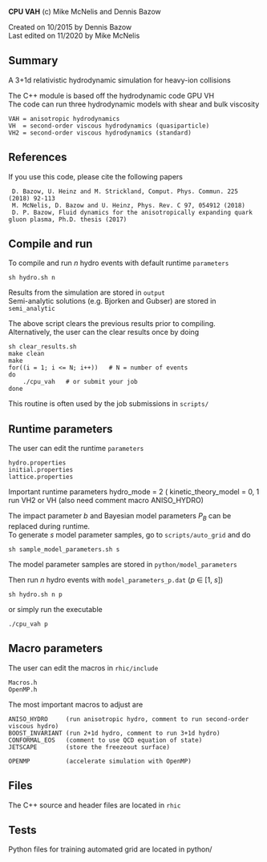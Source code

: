 **CPU VAH** (c) Mike McNelis and Dennis Bazow

Created on 10/2015 by Dennis Bazow\
Last edited on 11/2020 by Mike McNelis

## Summary
A 3+1d relativistic hydrodynamic simulation for heavy-ion collisions

The C++ module is based off the hydrodynamic code GPU VH\
The code can run three hydrodynamic models with shear and bulk viscosity

    VAH = anisotropic hydrodynamics
    VH  = second-order viscous hydrodynamics (quasiparticle)
    VH2 = second-order viscous hydrodynamics (standard)


## References

If you use this code, please cite the following papers

     D. Bazow, U. Heinz and M. Strickland, Comput. Phys. Commun. 225 (2018) 92-113    
     M. McNelis, D. Bazow and U. Heinz, Phys. Rev. C 97, 054912 (2018)
     D. P. Bazow, Fluid dynamics for the anisotropically expanding quark gluon plasma, Ph.D. thesis (2017)


## Compile and run
To compile and run *n* hydro events with default runtime `parameters`

    sh hydro.sh n  

Results from the simulation are stored in `output`\
Semi-analytic solutions (e.g. Bjorken and Gubser) are stored in `semi_analytic`

The above script clears the previous results prior to compiling.\
Alternatively, the user can the clear results once by doing

    sh clear_results.sh
    make clean
    make
    for((i = 1; i <= N; i++))   # N = number of events
    do
        ./cpu_vah   # or submit your job
    done
    
This routine is often used by the job submissions in `scripts/`


## Runtime parameters

The user can edit the runtime `parameters`

    hydro.properties
    initial.properties
    lattice.properties
    
Important runtime parameters
    hydro_mode = 2                  (
    kinetic_theory_model = 0, 1     run VH2 or VH (also need comment macro ANISO_HYDRO)
    

The impact parameter *b* and Bayesian model parameters *P<sub>B</sub>* can be replaced during runtime.\
To generate *s* model parameter samples, go to `scripts/auto_grid` and do

    sh sample_model_parameters.sh s        
    
The model parameter samples are stored in `python/model_parameters`

Then run *n* hydro events with `model_parameters_p.dat`  (*p* ∈ [1, *s*])

    sh hydro.sh n p    

or simply run the executable

    ./cpu_vah p


## Macro parameters

The user can edit the macros in `rhic/include`

    Macros.h
    OpenMP.h
    
The most important macros to adjust are
    
    ANISO_HYDRO     (run anisotropic hydro, comment to run second-order viscous hydro)
    BOOST_INVARIANT (run 2+1d hydro, comment to run 3+1d hydro)
    CONFORMAL_EOS   (comment to use QCD equation of state)
    JETSCAPE        (store the freezeout surface)
    
    OPENMP          (accelerate simulation with OpenMP)

## Files

The C++ source and header files are located in `rhic`


## Tests



Python files for training automated grid are located in python/
